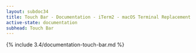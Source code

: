 ```yaml
---
layout: subdoc34
title: Touch Bar - Documentation - iTerm2 - macOS Terminal Replacement
active-state: documentation
subhead: Touch Bar
---
```

{% include 3.4/documentation-touch-bar.md %}
